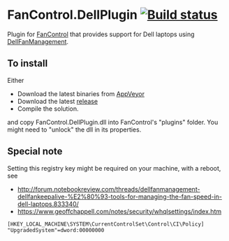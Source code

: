# FanControl.DellPlugin [![Build status](https://ci.appveyor.com/api/projects/status/aqevcsrb976mavdo/branch/master?svg=true)](https://ci.appveyor.com/project/Rem0o/fancontrol-dellplugin/branch/master)

Plugin for [FanControl](https://github.com/Rem0o/FanControl.Releases) that provides support for Dell laptops using [DellFanManagement](https://github.com/AaronKelley/DellFanManagement).

## To install

Either
* Download the latest binaries from [AppVeyor](https://ci.appveyor.com/project/Rem0o/fancontrol-dellplugin/branch/master/artifacts)
* Download the latest [release](https://github.com/Rem0o/FanControl.DellPlugin/releases)
* Compile the solution.

and copy FanControl.DellPlugin.dll into FanControl's "plugins" folder.
You might need to "unlock" the dll in its properties.

## Special note

Setting this registry key might be required on your machine, with a reboot, see <br>
* http://forum.notebookreview.com/threads/dellfanmanagement-dellfankeepalive-%E2%80%93-tools-for-managing-the-fan-speed-in-dell-laptops.833340/ 
* https://www.geoffchappell.com/notes/security/whqlsettings/index.htm

```
[HKEY_LOCAL_MACHINE\SYSTEM\CurrentControlSet\Control\CI\Policy]
"UpgradedSystem"=dword:00000000
```

